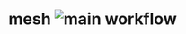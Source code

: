 # mesh    ![main workflow](https://github.com/akolk/mesh/actions/workflows/docker-publish.yml/badge.svg)

